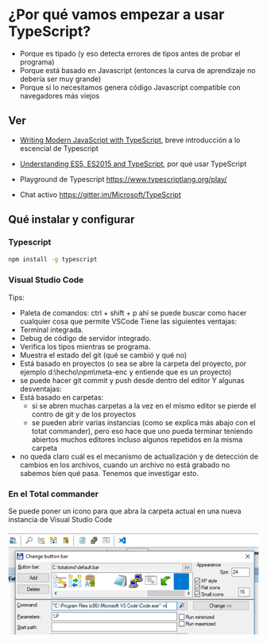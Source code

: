 # ¿Por qué vamos empezar a usar TypeScript?

   * Porque es tipado (y eso detecta errores de tipos antes de probar el programa)
   * Porque está basado en Javascript (entonces la curva de aprendizaje no debería ser muy grande)
   * Porque si lo necesitamos genera código Javascript compatible con navegadores más viejos

## Ver

   * [Writing Modern JavaScript with TypeScript](http://www.instrument.com/articles/writing-modern-javascript-with-typescript), breve introducción a lo escencial de Typescript 

   * [Understanding ES5, ES2015 and TypeScript](https://johnpapa.net/es5-es2015-typescript/), por qué usar TypeScript
   
   * Playground de Typescript https://www.typescriptlang.org/play/
   
   * Chat activo https://gitter.im/Microsoft/TypeScript
   
## Qué instalar y configurar

### Typescript
```sh
npm install -g typescript
```
### Visual Studio Code
Tips:
  * Paleta de comandos: ctrl + shift + p ahí se puede buscar como hacer cualquier cosa que permite VSCode
Tiene las siguientes ventajas:
   * Terminal integrada.
   * Debug de código de servidor integrado.
   * Verifica los tipos mientras se programa.
   * Muestra el estado del git (qué se cambió y qué no)
   * Está basado en proyectos (o sea se abre la carpeta del proyecto, por ejemplo d:\hecho\npm\meta-enc y entiende que es un proyecto)
   * se puede hacer git commit y push desde dentro del editor
Y algunas desventajas:
   * Está basado en carpetas:
      * si se abren muchas carpetas a la vez en el mismo editor se pierde el contro de git y de los proyectos
      * se pueden abrir varias instancias (como se explica más abajo con el totat commander), pero eso hace que uno pueda terminar teniendo abiertos muchos editores incluso algunos repetidos en la misma carpeta
   * no queda claro cuál es el mecanismo de actualización y de detección de cambios en los archivos, cuando un archivo no está grabado no sabemos bien qué pasa. Tenemos que investigar esto. 


### En el Total commander
Se puede poner un ícono para que abra la carpeta actual en una nueva instancia de Visual Studio Code

![tc](img/total_commander_visual_studio.png)
